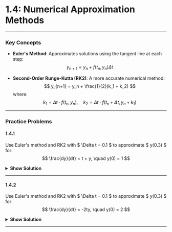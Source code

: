 # 1.4: Numerical Approximation Methods

---
### **Key Concepts**
- **Euler's Method**: Approximates solutions using the tangent line at each step:
  $$
  y_{n+1} = y_n + f(t_n, y_n) \Delta t
  $$

- **Second-Order Runge-Kutta (RK2)**: A more accurate numerical method:
  $$
  y_{n+1} = y_n + \frac{1}{2}(k_1 + k_2)
  $$
  where:
  $$
  k_1 = \Delta t \cdot f(t_n, y_n), \quad k_2 = \Delta t \cdot f(t_n + \Delta t, y_n + k_1)
  $$

---
### **Practice Problems**

#### **1.4.1**
Use Euler's method and RK2 with $ \Delta t = 0.1 $ to approximate $ y(0.3) $ for:
$$
\frac{dy}{dt} = t + y, \quad y(0) = 1
$$

<details>
  <summary><b>Show Solution</b></summary>

**Euler's Method:**

1. **Initial condition**: $ t_0 = 0, y_0 = 1 $
2. **Step size**: $ \Delta t = 0.1 $
3. **Iterations**:
   - $ y_1 = y_0 + f(t_0, y_0) \Delta t = 1 + (0 + 1)(0.1) = 1.1 $
   - $ y_2 = y_1 + f(t_1, y_1) \Delta t = 1.1 + (0.1 + 1.1)(0.1) = 1.22 $
   - $ y_3 = y_2 + f(t_2, y_2) \Delta t = 1.22 + (0.2 + 1.22)(0.1) = 1.362 $

   Euler's approximation: $ y(0.3) \approx \boxed{1.362} $

**RK2 Method:**

1. **First iteration (n=0)**:
   - $ k_1 = 0.1 \cdot f(0, 1) = 0.1 \cdot 1 = 0.1 $
   - $ k_2 = 0.1 \cdot f(0.1, 1.1) = 0.1 \cdot 1.2 = 0.12 $
   - $ y_1 = 1 + \frac{1}{2}(0.1 + 0.12) = 1.11 $

2. **Second iteration (n=1)**:
   - $ k_1 = 0.1 \cdot f(0.1, 1.11) = 0.1 \cdot 1.21 = 0.121 $
   - $ k_2 = 0.1 \cdot f(0.2, 1.231) = 0.1 \cdot 1.431 = 0.1431 $
   - $ y_2 = 1.11 + \frac{1}{2}(0.121 + 0.1431) = 1.23205 $

3. **Third iteration (n=2)**:
   - $ k_1 = 0.1 \cdot f(0.2, 1.23205) = 0.1 \cdot 1.43205 = 0.143205 $
   - $ k_2 = 0.1 \cdot f(0.3, 1.375255) = 0.1 \cdot 1.675255 = 0.1675255 $
   - $ y_3 = 1.23205 + \frac{1}{2}(0.143205 + 0.1675255) = 1.3689 $

   RK2 approximation: $ y(0.3) \approx \boxed{1.3689} $
</details>

---

#### **1.4.2**
Use Euler's method and RK2 with $ \Delta t = 0.1 $ to approximate $ y(0.3) $ for:
$$
\frac{dy}{dt} = -2ty, \quad y(0) = 2
$$

<details>
  <summary><b>Show Solution</b></summary>

**Euler's Method:**

1. **Initial condition**: $ t_0 = 0, y_0 = 2 $
2. **Step size**: $ \Delta t = 0.1 $
3. **Iterations**:
   - $ y_1 = y_0 + f(t_0, y_0) \Delta t = 2 + (-2 \cdot 0 \cdot 2)(0.1) = 2 $
   - $ y_2 = y_1 + f(t_1, y_1) \Delta t = 2 + (-2 \cdot 0.1 \cdot 2)(0.1) = 1.96 $
   - $ y_3 = y_2 + f(t_2, y_2) \Delta t = 1.96 + (-2 \cdot 0.2 \cdot 1.96)(0.1) = 1.8816 $

   Euler's approximation: $ y(0.3) \approx \boxed{1.8816} $

**RK2 Method:**

1. **First iteration (n=0)**:
   - $ k_1 = 0.1 \cdot f(0, 2) = 0.1 \cdot 0 = 0 $
   - $ k_2 = 0.1 \cdot f(0.1, 2) = 0.1 \cdot (-0.4) = -0.04 $
   - $ y_1 = 2 + \frac{1}{2}(0 - 0.04) = 1.98 $

2. **Second iteration (n=1)**:
   - $ k_1 = 0.1 \cdot f(0.1, 1.98) = 0.1 \cdot (-0.396) = -0.0396 $
   - $ k_2 = 0.1 \cdot f(0.2, 1.9404) = 0.1 \cdot (-0.77616) = -0.077616 $
   - $ y_2 = 1.98 + \frac{1}{2}(-0.0396 - 0.077616) = 1.921192 $

3. **Third iteration (n=2)**:
   - $ k_1 = 0.1 \cdot f(0.2, 1.921192) = 0.1 \cdot (-0.7684768) = -0.07684768 $
   - $ k_2 = 0.1 \cdot f(0.3, 1.84434432) = 0.1 \cdot (-1.106606592) = -0.1106606592 $
   - $ y_3 = 1.921192 + \frac{1}{2}(-0.07684768 - 0.1106606592) = 1.8466 $

   RK2 approximation: $ y(0.3) \approx \boxed{1.8466} $
</details>

---
